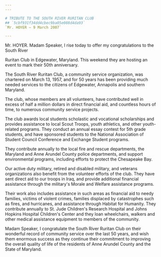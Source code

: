 ```yaml
---
---

# TRIBUTE TO THE SOUTH RIVER RURITAN CLUB
## `5cbf931f34dd4cbec9ba05e088d4da93`
`Mr. HOYER — 9 March 2007`

---
```



Mr. HOYER. Madam Speaker, I rise today to offer my congratulations to 
the South River


Ruritan Club in Edgewater, Maryland. This weekend they are hosting an 
event to mark their 50th anniversary.

The South River Ruritan Club, a community service organization, was 
chartered on March 13, 1957, and for 50 years has been providing much 
needed services to the citizens of Edgewater, Annapolis and southern 
Maryland.

The club, whose members are all volunteers, have contributed well in 
excess of half a million dollars in direct financial aid, and countless 
hours of time, to numerous community service projects.

The club awards local students scholastic and vocational scholarships 
and provides assistance to local Scout Troops, youth athletics, and 
other youth-related programs. They conduct an annual essay contest for 
5th grade students, and have sponsored students to the National 
Association of Student Council Conference and Exchange Student 
programs.

They contribute annually to the local fire and rescue departments, 
the Maryland and Anne Arundel County police departments, and support 
environmental programs, including efforts to protect the Chesapeake 
Bay.

Our active duty military, retired and disabled military, and veterans 
organizations also benefit from the volunteer efforts of the club. They 
have sent direct aid to our troops in Iraq, and provide additional 
financial assistance through the military's Morale and Welfare 
assistance programs.

Their work also includes assistance in such areas as financial aid to 
needy families, victims of violent crimes, families displaced by 
catastrophes such as fires, and hurricanes, and assistance through 
Habitat for Humanity. They contribute annually to St. Jude Children's 
Research Hospital and Johns Hopkins Hospital Children's Center and they 
loan wheelchairs, walkers and other medical assistance equipment to 
members of the community.

Madam Speaker, I congratulate the South River Ruritan Club on their 
wonderful record of community service over the last 50 years, and wish 
them enormous success as they continue their commitment to improving 
the overall quality of life of the residents of Anne Arundel County and 
the State of Maryland.
